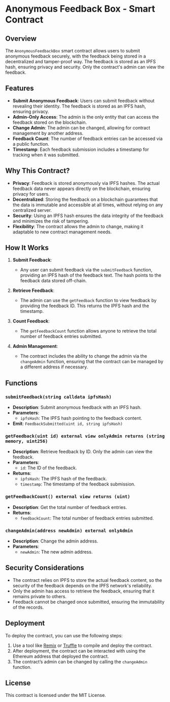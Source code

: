 # Anonymous Feedback Box - Smart Contract

## Overview

The `AnonymousFeedbackBox` smart contract allows users to submit anonymous feedback securely, with the feedback being stored in a decentralized and tamper-proof way. The feedback is stored as an IPFS hash, ensuring privacy and security. Only the contract's admin can view the feedback.

## Features

- **Submit Anonymous Feedback**: Users can submit feedback without revealing their identity. The feedback is stored as an IPFS hash, ensuring privacy.
- **Admin-Only Access**: The admin is the only entity that can access the feedback stored on the blockchain.
- **Change Admin**: The admin can be changed, allowing for contract management by another address.
- **Feedback Count**: The number of feedback entries can be accessed via a public function.
- **Timestamp**: Each feedback submission includes a timestamp for tracking when it was submitted.

## Why This Contract?

- **Privacy**: Feedback is stored anonymously via IPFS hashes. The actual feedback data never appears directly on the blockchain, ensuring privacy for users.
- **Decentralized**: Storing the feedback on a blockchain guarantees that the data is immutable and accessible at all times, without relying on any centralized server.
- **Security**: Using an IPFS hash ensures the data integrity of the feedback and minimizes the risk of tampering.
- **Flexibility**: The contract allows the admin to change, making it adaptable to new contract management needs.

## How It Works

1. **Submit Feedback**:
   - Any user can submit feedback via the `submitFeedback` function, providing an IPFS hash of the feedback text. The hash points to the feedback data stored off-chain.
2. **Retrieve Feedback**:
   - The admin can use the `getFeedback` function to view feedback by providing the feedback ID. This returns the IPFS hash and the timestamp.
3. **Count Feedback**:

   - The `getFeedbackCount` function allows anyone to retrieve the total number of feedback entries submitted.

4. **Admin Management**:
   - The contract includes the ability to change the admin via the `changeAdmin` function, ensuring that the contract can be managed by a different address if necessary.

## Functions

### `submitFeedback(string calldata ipfsHash)`

- **Description**: Submit anonymous feedback with an IPFS hash.
- **Parameters**:
  - `ipfsHash`: The IPFS hash pointing to the feedback content.
- **Emit**: `FeedbackSubmitted(uint id, string ipfsHash)`

### `getFeedback(uint id) external view onlyAdmin returns (string memory, uint256)`

- **Description**: Retrieve feedback by ID. Only the admin can view the feedback.
- **Parameters**:
  - `id`: The ID of the feedback.
- **Returns**:
  - `ipfsHash`: The IPFS hash of the feedback.
  - `timestamp`: The timestamp of the feedback submission.

### `getFeedbackCount() external view returns (uint)`

- **Description**: Get the total number of feedback entries.
- **Returns**:
  - `feedbackCount`: The total number of feedback entries submitted.

### `changeAdmin(address newAdmin) external onlyAdmin`

- **Description**: Change the admin address.
- **Parameters**:
  - `newAdmin`: The new admin address.

## Security Considerations

- The contract relies on IPFS to store the actual feedback content, so the security of the feedback depends on the IPFS network's reliability.
- Only the admin has access to retrieve the feedback, ensuring that it remains private to others.
- Feedback cannot be changed once submitted, ensuring the immutability of the records.

## Deployment

To deploy the contract, you can use the following steps:

1. Use a tool like [Remix](https://remix.ethereum.org/) or [Truffle](https://www.trufflesuite.com/truffle) to compile and deploy the contract.
2. After deployment, the contract can be interacted with using the Ethereum address that deployed the contract.
3. The contract’s admin can be changed by calling the `changeAdmin` function.

## License

This contract is licensed under the MIT License.
